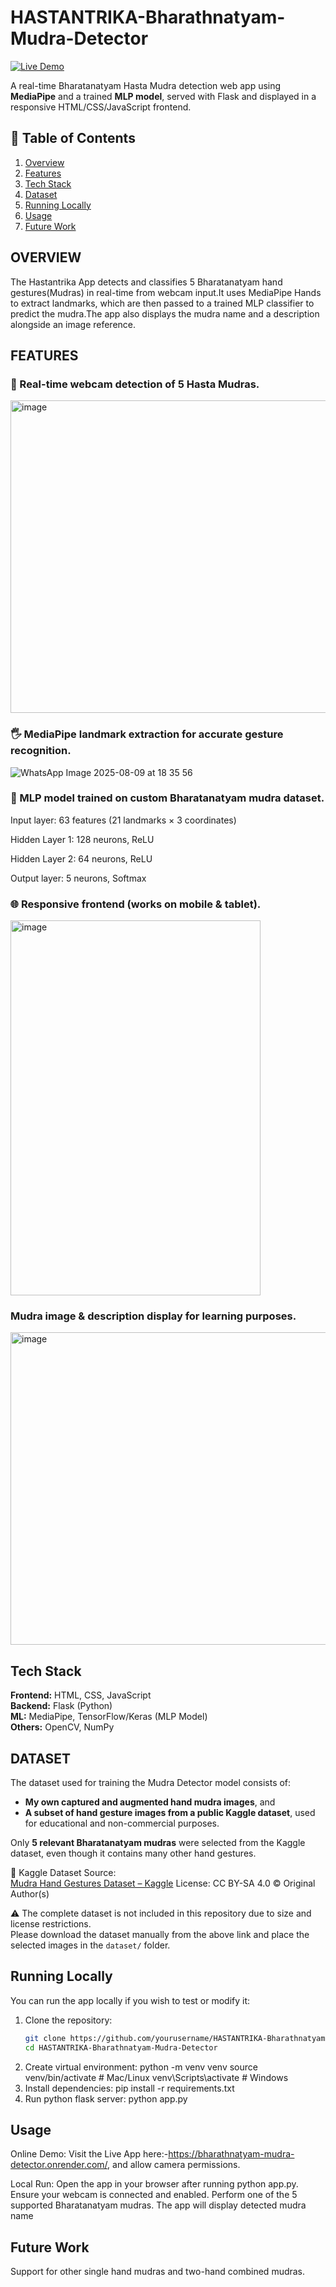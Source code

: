 # HASTANTRIKA-Bharathnatyam-Mudra-Detector
[![Live Demo](https://img.shields.io/badge/Live%20Demo-Click%20Here-brightgreen?style=for-the-badge)](https://bharathnatyam-mudra-detector.onrender.com/)

A real-time Bharatanatyam Hasta Mudra detection web app using **MediaPipe** and a trained **MLP model**, served with Flask and displayed in a responsive HTML/CSS/JavaScript frontend.  
## 📖 Table of Contents
1. [Overview](#overview)  
2. [Features](#features)  
3. [Tech Stack](#tech-stack)  
4. [Dataset](#dataset)  
5. [Running Locally](#running-locally)  
6. [Usage](#usage)  
7. [Future Work](#future-work)  
 

## OVERVIEW
The Hastantrika App detects and classifies 5 Bharatanatyam hand gestures(Mudras) in real-time from webcam input.It uses MediaPipe Hands to extract landmarks, which are then passed to a trained MLP classifier to predict the mudra.The app also displays the mudra name and a description alongside an image reference.
## FEATURES
### 🎥 Real-time webcam detection of 5 Hasta Mudras.

<img width="600" height="500" alt="image" src="https://github.com/user-attachments/assets/17635da7-e0e9-4788-b40c-d5c6d3c62321" />


### 🖐 MediaPipe landmark extraction for accurate gesture recognition.
![WhatsApp Image 2025-08-09 at 18 35 56](https://github.com/user-attachments/assets/669eae49-b6ca-4dce-968f-c922cfb6a725)



### 🧠 MLP model trained on custom Bharatanatyam mudra dataset.

Input layer: 63 features (21 landmarks × 3 coordinates)

Hidden Layer 1: 128 neurons, ReLU

Hidden Layer 2: 64 neurons, ReLU

Output layer: 5 neurons, Softmax

### 🌐 Responsive frontend (works on mobile & tablet).

<img width="400" height="600" alt="image" src="https://github.com/user-attachments/assets/c518b697-7565-4095-a1d7-f8626578165b" />



### Mudra image & description display for learning purposes.
<img width="600" height="500" alt="image" src="https://github.com/user-attachments/assets/9564dfe2-2dd0-45a6-a605-6ad42e9df61b" />

## Tech Stack
**Frontend:** HTML, CSS, JavaScript  
**Backend:** Flask (Python)  
**ML:** MediaPipe, TensorFlow/Keras (MLP Model)  
**Others:** OpenCV, NumPy

## DATASET

The dataset used for training the Mudra Detector model consists of:

- **My own captured and augmented hand mudra images**, and
- **A subset of hand gesture images from a public Kaggle dataset**, used for educational and non-commercial purposes.

Only **5 relevant Bharatanatyam mudras** were selected from the Kaggle dataset, even though it contains many other hand gestures.

🔗 Kaggle Dataset Source:  
[Mudra Hand Gestures Dataset – Kaggle](https://doi.org/10.34740/kaggle/ds/5499681)
License: CC BY-SA 4.0 © Original Author(s)

⚠️ The complete dataset is not included in this repository due to size and license restrictions.  
 Please download the dataset manually from the above link and place the selected images in the `dataset/` folder.

 ## Running Locally 

You can run the app locally if you wish to test or modify it:

1. Clone the repository:
   ```bash
   git clone https://github.com/yourusername/HASTANTRIKA-Bharathnatyam-Mudra-Detector.git
   cd HASTANTRIKA-Bharathnatyam-Mudra-Detector
2. Create virtual environment:
   python -m venv venv
   source venv/bin/activate  # Mac/Linux
   venv\Scripts\activate     # Windows
4. Install dependencies:
   pip install -r requirements.txt
5. Run python flask server:
   python app.py

## Usage
Online Demo: Visit the Live App here:-https://bharathnatyam-mudra-detector.onrender.com/, and allow camera permissions.

Local Run:
Open the app in your browser after running python app.py.
Ensure your webcam is connected and enabled.
Perform one of the 5 supported Bharatanatyam mudras.
The app will display detected mudra name

## Future Work
Support for other single hand mudras and two-hand combined mudras.



